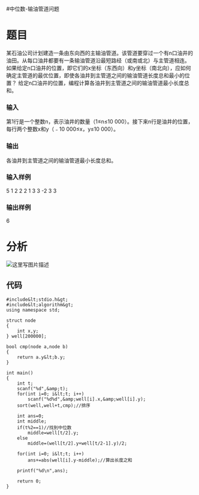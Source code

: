 #中位数-输油管道问题
# 题目

某石油公司计划建造一条由东向西的主输油管道。该管道要穿过一个有n口油井的油田。从每口油井都要有一条输油管道沿最短路经（或南或北）与主管道相连。 如果给定n口油井的位置，即它们的x坐标（东西向）和y坐标（南北向），应如何确定主管道的最优位置，即使各油井到主管道之间的输油管道长度总和最小的位置？ 给定n口油井的位置，编程计算各油井到主管道之间的输油管道最小长度总和。

### 输入

第1行是一个整数n，表示油井的数量（1≤n≤10 000）。接下来n行是油井的位置，每行两个整数x和y（﹣10 000≤x，y≤10 000）。

### 输出

各油井到主管道之间的输油管道最小长度总和。

### 输入样例

5 1 2 2 2 1 3 3 -2 3 3

### 输出样例

6

# 分析

<img src="https://imgconvert.csdnimg.cn/aHR0cDovL2ltZy5ibG9nLmNzZG4ubmV0LzIwMTYwNjIxMTQ0MjU1MDc2" alt="这里写图片描述">

## 代码

```
#include&lt;stdio.h&gt;
#include&lt;algorithm&gt;
using namespace std;

struct node
{
    int x,y;
} well[200000];

bool cmp(node a,node b)
{
    return a.y&lt;b.y;
}

int main()
{
    int t;
    scanf("%d",&amp;t);
    for(int i=0; i&lt;t; i++)
        scanf("%d%d",&amp;well[i].x,&amp;well[i].y);
    sort(well,well+t,cmp);//排序

    int ans=0;
    int middle;
    if(t%2==1)//找到中位数
        middle=well[t/2].y;
    else
        middle=(well[t/2].y+well[t/2-1].y)/2;

    for(int i=0; i&lt;t; i++)
        ans+=abs(well[i].y-middle);//算出长度之和

    printf("%d\n",ans);

    return 0;
}


```
